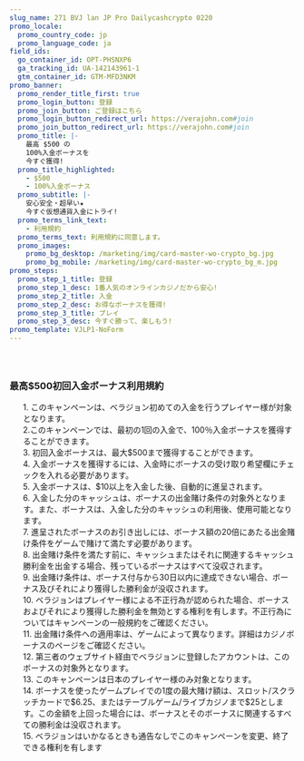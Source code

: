 ```yaml
---
slug_name: 271 BVJ lan JP Pro Dailycashcrypto 0220
promo_locale:
  promo_country_code: jp
  promo_language_code: ja
field_ids:
  go_container_id: OPT-PHSNXP6
  ga_tracking_id: UA-142143961-1
  gtm_container_id: GTM-MFD3NKM
promo_banner:
  promo_render_title_first: true
  promo_login_button: 登録
  promo_join_button: ご登録はこちら
  promo_login_button_redirect_url: https://verajohn.com#join
  promo_join_button_redirect_url: https://verajohn.com#join
  promo_title: |-
    最高 $500 の
    100%入金ボーナスを
    今すぐ獲得!
  promo_title_highlighted:
    - $500
    - 100%入金ボーナス
  promo_subtitle: |-
    安心安全・超早い★
    今すぐ仮想通貨入金にトライ!
  promo_terms_link_text:
    - 利用規約
  promo_terms_text: 利用規約に同意します。
  promo_images:
    promo_bg_desktop: /marketing/img/card-master-wo-crypto_bg.jpg
    promo_bg_mobile: /marketing/img/card-master-wo-crypto_bg_m.jpg
promo_steps:
  promo_step_1_title: 登録
  promo_step_1_desc: 1番人気のオンラインカジノだから安心!
  promo_step_2_title: 入金
  promo_step_2_desc: お得なボーナスを獲得!
  promo_step_3_title: プレイ
  promo_step_3_desc: 今すぐ勝って、楽しもう!
promo_template: VJLP1-NoForm
---
```

  <h3 class="text-left"></h3>
  <ul class="terms-ul">
    <p><br></p>
  </ul>
  <h3 class="text-left">最高$500初回入金ボーナス利用規約</h3>
  <ul class="terms-ul">
    <p>1. このキャンペーンは、ベラジョン初めての入金を行うプレイヤー様が対象となります。
      <br>2.このキャンペーンでは、最初の1回の入金で、100％入金ボーナスを獲得することができます。
      <br>3. 初回入金ボーナスは、最大$500まで獲得することができます。
      <br>4. 入金ボーナスを獲得するには、入金時にボーナスの受け取り希望欄にチェックを入れる必要があります。
      <br>5. 入金ボーナスは、$10以上を入金した後、自動的に進呈されます。
      <br>6. 入金した分のキャッシュは、ボーナスの出金賭け条件の対象外となります。また、ボーナスは、入金した分のキャッシュの利用後、使用可能となります。
      <br>7. 進呈されたボーナスのお引き出しには、ボーナス額の20倍にあたる出金賭け条件をゲームで賭けて満たす必要があります。
      <br>8. 出金賭け条件を満たす前に、キャッシュまたはそれに関連するキャッシュ勝利金を出金する場合、残っているボーナスはすべて没収されます。
      <br>9. 出金賭け条件は、ボーナス付与から30日以内に達成できない場合、ボーナス及びそれにより獲得した勝利金が没収されます。
      <br>10. ベラジョンはプレイヤー様による不正行為が認められた場合、ボーナスおよびそれにより獲得した勝利金を無効とする権利を有します。不正行為についてはキャンペーンの一般規約をご確認ください。
      <br>11. 出金賭け条件への適用率は、ゲームによって異なります。詳細はカジノボーナスのページをご確認ください。
      <br>12. 第三者のウェブサイト経由でベラジョンに登録したアカウントは、このボーナスの対象外となります。
      <br>13. このキャンペーンは日本のプレイヤー様のみ対象となります。
      <br>14. ボーナスを使ったゲームプレイでの1度の最大賭け額は、スロット/スクラッチカードで$6.25、またはテーブルゲーム/ライブカジノまで$25とします。この金額を上回った場合には、ボーナスとそのボーナスに関連するすべての勝利金は没収されます。
      <br>15. ベラジョンはいかなるときも通告なしでこのキャンペーンを変更、終了できる権利を有します
    </p>
  </ul>